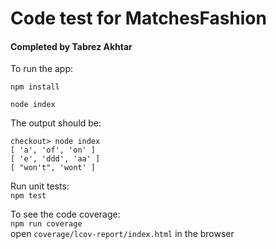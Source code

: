# Code test for MatchesFashion
#### Completed by Tabrez Akhtar

To run the app:

`npm install`

`node index`

The output should be:

```
checkout> node index   
[ 'a', 'of', 'on' ]
[ 'e', 'ddd', 'aa' ]
[ "won't", 'wont' ]
```

Run unit tests:  
`npm test`

To see the code coverage:  
`npm run coverage`  
open `coverage/lcov-report/index.html` in the browser